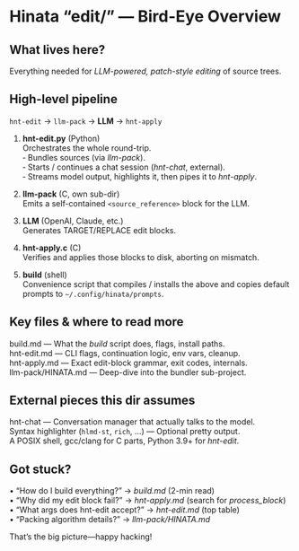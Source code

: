 Hinata “edit/” — Bird-Eye Overview
=================================

What lives here?
----------------
Everything needed for *LLM-powered, patch-style editing* of source trees.

High-level pipeline
-------------------
`hnt-edit`  →  `llm-pack`  →  **LLM**  →  `hnt-apply`

1. **hnt-edit.py** (Python)  
   Orchestrates the whole round-trip.  
   ‑ Bundles sources (via *llm-pack*).  
   ‑ Starts / continues a chat session (*hnt-chat*, external).  
   ‑ Streams model output, highlights it, then pipes it to *hnt-apply*.

2. **llm-pack** (C, own sub-dir)  
   Emits a self-contained `<source_reference>` block for the LLM.

3. **LLM** (OpenAI, Claude, etc.)  
   Generates TARGET/REPLACE edit blocks.

4. **hnt-apply.c** (C)  
   Verifies and applies those blocks to disk, aborting on mismatch.

5. **build** (shell)  
   Convenience script that compiles / installs the above and copies default
   prompts to `~/.config/hinata/prompts`.

Key files & where to read more
------------------------------
build.md        — What the *build* script does, flags, install paths.  
hnt-edit.md     — CLI flags, continuation logic, env vars, cleanup.  
hnt-apply.md    — Exact edit-block grammar, exit codes, internals.  
llm-pack/HINATA.md — Deep-dive into the bundler sub-project.

External pieces this dir assumes
--------------------------------
hnt-chat        — Conversation manager that actually talks to the model.  
Syntax highlighter (`hlmd-st`, `rich`, …) — Optional pretty output.  
A POSIX shell, gcc/clang for C parts, Python 3.9+ for *hnt-edit*.

Got stuck?
----------
• “How do I build everything?” → *build.md* (2-min read)  
• “Why did my edit block fail?” → *hnt-apply.md* (search for *process_block*)  
• “What args does hnt-edit accept?” → *hnt-edit.md* (top table)  
• “Packing algorithm details?” → *llm-pack/HINATA.md*

That’s the big picture—happy hacking!